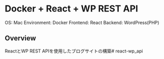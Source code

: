 # Docker + React + WP REST API
OS: Mac
Environment: Docker
Frontend: React
Backend: WordPress(PHP)

## Overview
ReactとWP REST APIを使用したブログサイトの構築# react-wp_api
